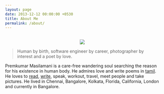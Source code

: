 ```yaml
---
layout: page
date: 2013-12-12 00:00:00 +0530
title: About Me
permalink: /about/
---
```


<br/>

<div style="text-align: center;">
<img src="{{site.img-url}}/Premkumar_Masilamani.jpg"/><br />
</div>  

> Human by birth, software engineer by career, photographer by interest and a poet by love.
	
Premkumar Masilamani is a care-free wandering soul searching the reason for his existence in human body. He admires love and write poems in [tamil](http://tamil.smileprem.com/). He loves to [read]({{site.url}}/books/), [write]({{site.url}}/), speak, workout, travel, meet people and take pictures. He lived in Chennai, Bangalore, Kolkata, Florida, California, London and currently in Bangalore.  

